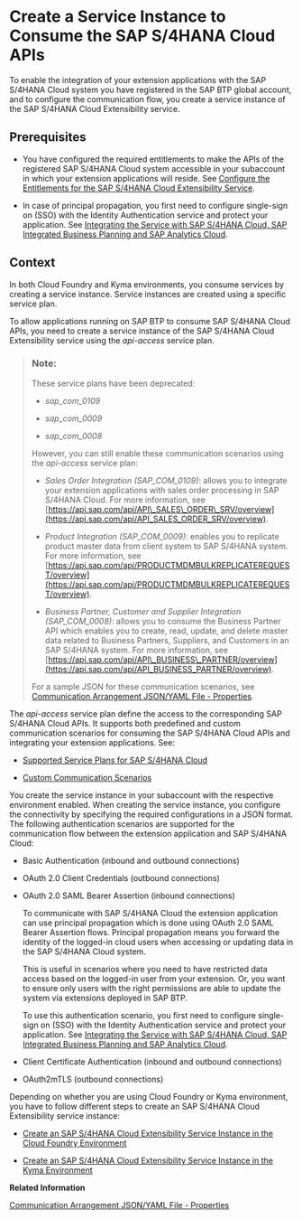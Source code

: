 <!-- loioa735641b4c944953a3aedc887b2f250c -->

# Create a Service Instance to Consume the SAP S/4HANA Cloud APIs

To enable the integration of your extension applications with the SAP S/4HANA Cloud system you have registered in the SAP BTP global account, and to configure the communication flow, you create a service instance of the SAP S/4HANA Cloud Extensibility service.



<a name="loioa735641b4c944953a3aedc887b2f250c__prereq_q5t_m4c_1jb"/>

## Prerequisites

-   You have configured the required entitlements to make the APIs of the registered SAP S/4HANA Cloud system accessible in your subaccount in which your extension applications will reside. See [Configure the Entitlements for the SAP S/4HANA Cloud Extensibility Service](configure-the-entitlements-for-the-sap-s-4hana-cloud-extensibility-service-65ad330.md).

-   In case of principal propagation, you first need to configure single-sign on \(SSO\) with the Identity Authentication service and protect your application. See [Integrating the Service with SAP S/4HANA Cloud, SAP Integrated Business Planning and SAP Analytics Cloud](https://help.sap.com/docs/cloud-identity-services/cloud-identity-services/integrating-service-with-sap-s-4hana-cloud-sap-integrated-business-planning-and-sap-analytics-cloud).




## Context

In both Cloud Foundry and Kyma environments, you consume services by creating a service instance. Service instances are created using a specific service plan.

To allow applications running on SAP BTP to consume SAP S/4HANA Cloud APIs, you need to create a service instance of the SAP S/4HANA Cloud Extensibility service using the *api-access* service plan.

> ### Note:  
> These service plans have been deprecated:
> 
> -   *sap\_com\_0109*
> 
> -   *sap\_com\_0009*
> 
> -   *sap\_com\_0008*
> 
> 
> However, you can still enable these communication scenarios using the *api-access* service plan:
> 
> -   *Sales Order Integration \(SAP\_COM\_0109\)*: allows you to integrate your extension applications with sales order processing in SAP S/4HANA Cloud. For more information, see [https://api.sap.com/api/API\_SALES\_ORDER\_SRV/overview](https://api.sap.com/api/API_SALES_ORDER_SRV/overview).
> 
> -   *Product Integration \(SAP\_COM\_0009\)*: enables you to replicate product master data from client system to SAP S/4HANA system. For more information, see [https://api.sap.com/api/PRODUCTMDMBULKREPLICATEREQUEST/overview](https://api.sap.com/api/PRODUCTMDMBULKREPLICATEREQUEST/overview).
> 
> -   *Business Partner, Customer and Supplier Integration \(SAP\_COM\_0008\)*: allows you to consume the Business Partner API which enables you to create, read, update, and delete master data related to Business Partners, Suppliers, and Customers in an SAP S/4HANA system. For more information, see [https://api.sap.com/api/API\_BUSINESS\_PARTNER/overview](https://api.sap.com/api/API_BUSINESS_PARTNER/overview).
> 
> 
> For a sample JSON for these communication scenarios, see [Communication Arrangement JSON/YAML File - Properties](communication-arrangement-json-yaml-file-properties-553a4c6.md).

The *api-access* service plan define the access to the corresponding SAP S/4HANA Cloud APIs. It supports both predefined and custom communication scenarios for consuming the SAP S/4HANA Cloud APIs and integrating your extension applications. See:

-   [Supported Service Plans for SAP S/4HANA Cloud](supported-service-plans-for-sap-s-4hana-cloud-925c00a.md)

-   [Custom Communication Scenarios](https://help.sap.com/viewer/0f69f8fb28ac4bf48d2b57b9637e81fa/latest/en-US/41b6543c04864dc298123c3ef5efd7a3.html?q=communication%20scenario)


You create the service instance in your subaccount with the respective environment enabled. When creating the service instance, you configure the connectivity by specifying the required configurations in a JSON format. The following authentication scenarios are supported for the communication flow between the extension application and SAP S/4HANA Cloud:

-   Basic Authentication \(inbound and outbound connections\)

-   OAuth 2.0 Client Credentials \(outbound connections\)

-   OAuth 2.0 SAML Bearer Assertion \(inbound connections\)

    To communicate with SAP S/4HANA Cloud the extension application can use principal propagation which is done using OAuth 2.0 SAML Bearer Assertion flows. Principal propagation means you forward the identity of the logged-in cloud users when accessing or updating data in the SAP S/4HANA Cloud system.

    This is useful in scenarios where you need to have restricted data access based on the logged-in user from your extension. Or, you want to ensure only users with the right permissions are able to update the system via extensions deployed in SAP BTP.

    To use this authentication scenario, you first need to configure single-sign on \(SSO\) with the Identity Authentication service and protect your application. See [Integrating the Service with SAP S/4HANA Cloud, SAP Integrated Business Planning and SAP Analytics Cloud](https://help.sap.com/docs/cloud-identity-services/cloud-identity-services/integrating-service-with-sap-s-4hana-cloud-sap-integrated-business-planning-and-sap-analytics-cloud).

-   Client Certificate Authentication \(inbound and outbound connections\)

-   OAuth2mTLS \(outbound connections\)


Depending on whether you are using Cloud Foundry or Kyma environment, you have to follow different steps to create an SAP S/4HANA Cloud Extensibility service instance:

-   [Create an SAP S/4HANA Cloud Extensibility Service Instance in the Cloud Foundry Environment](create-an-sap-s-4hana-cloud-extensibility-service-instance-in-the-cloud-foundry-environme-d866cf6.md)

-   [Create an SAP S/4HANA Cloud Extensibility Service Instance in the Kyma Environment](create-an-sap-s-4hana-cloud-extensibility-service-instance-in-the-kyma-environment-32bd423.md)


**Related Information**  


[Communication Arrangement JSON/YAML File - Properties](communication-arrangement-json-yaml-file-properties-553a4c6.md "Learn how to construct a JSON or YAML file for the SAP S/4HANA Cloud APIs, including parameters such as system name, communication arrangement, authentication type, communication system, outbound services, and additional properties. It also provides guidelines and rules for each property.")

